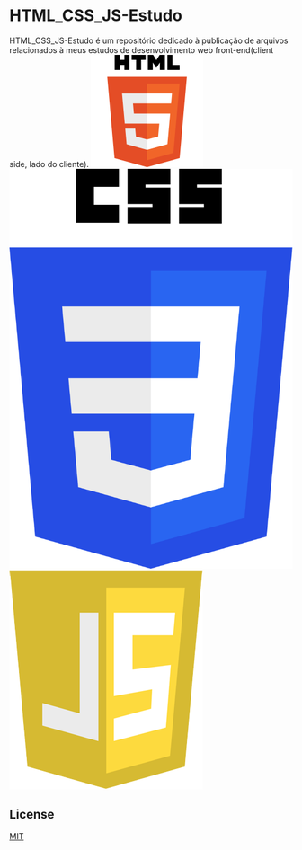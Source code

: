 # HTML_CSS_JS-Estudo

HTML_CSS_JS-Estudo é um repositório dedicado à publicação de arquivos relacionados à meus estudos de desenvolvimento web front-end(client side, lado do cliente).
![HTML5](HTML5.png)
![CSS3](CSS3.jpg)
![JavaScript](JavaScript.png)
## License
[MIT](https://choosealicense.com/licenses/mit/)